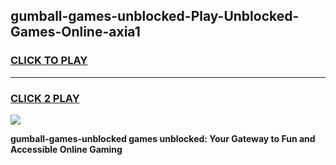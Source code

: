 
## gumball-games-unblocked-Play-Unblocked-Games-Online-axia1
<h3>
<a href="https://premium76.site?title=gumball-games-unblocked&ref=25A">CLICK TO PLAY</a></h3>
<hr>

<h3>
<a href="https://premium76.site?title=gumball-games-unblocked&ref=25A">CLICK 2 PLAY</a>
  
</h3>

<a href="https://premium76.site?title=gumball-games-unblocked&ref=25A"><img src="https://clearcache.store/games.png"></a>


**gumball-games-unblocked games unblocked: Your Gateway to Fun and Accessible Online Gaming**
